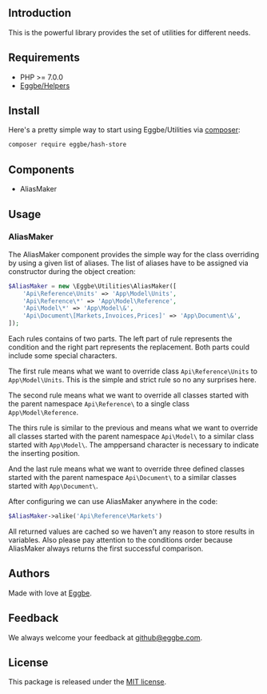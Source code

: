 ## Introduction
This is the powerful library provides the set of utilities for different needs.       


## Requirements
* PHP >= 7.0.0
* [Eggbe/Helpers](https://github.com/eggbe/helpers)

## Install
Here's a pretty simple way to start using Eggbe/Utilities via [composer](http://getcomposer.org):

```bash
composer require eggbe/hash-store
```

## Components
* AliasMaker

## Usage

### AliasMaker
The AliasMaker component provides the simple way for the class overriding by using a given list of aliases.
The list of aliases have to be assigned via constructor during the object creation:   

```php
$AliasMaker = new \Eggbe\Utilities\AliasMaker([
	'Api\Reference\Units' => 'App\Model\Units',
	'Api\Reference\*' => 'App\Model\Reference',
	'Api\Model\*' => 'App\Model\&',
	'Api\Document\[Markets,Invoices,Prices]' => 'App\Document\&',
]);
```

Each rules contains of two parts. The left part of rule represents the condition and the right part represents the replacement. 
Both parts could include some special characters.

The first rule means what we want to override class ```Api\Reference\Units``` to ```App\Model\Units```. 
This is the simple and strict rule so no any surprises here.  

The second rule means what we want to override all classes started with the parent namespace ```Api\Reference\``` 
to a single class ```App\Model\Reference```. 

The thirs rule is similar to the previous and means what we want to override all classes started with the parent namespace ```Api\Model\``` 
to a similar class started with ```App\Model\```. The amppersand character is necessary to indicate the inserting position. 

And the last rule means what we want to override three defined classes started with the parent namespace ```Api\Document\``` 
to a similar classes started with ```App\Document\```. 

After configuring we can use AliasMaker anywhere in the code:

```php
$AliasMaker->alike('Api\Reference\Markets')
```

All returned values are cached so we haven't any reason to store results in variables. Also please pay attention to the conditions order 
because AliasMaker always returns the first successful comparison.

## Authors
Made with love at [Eggbe](http://eggbe.com).


## Feedback 
We always welcome your feedback at [github@eggbe.com](mailto:github@eggbe.com).


## License
This package is released under the [MIT license](https://github.com/eggbe/hash-store/blob/master/LICENSE).
